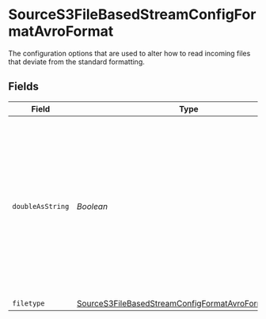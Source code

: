 # SourceS3FileBasedStreamConfigFormatAvroFormat

The configuration options that are used to alter how to read incoming files that deviate from the standard formatting.


## Fields

| Field                                                                                                                                                                                                    | Type                                                                                                                                                                                                     | Required                                                                                                                                                                                                 | Description                                                                                                                                                                                              |
| -------------------------------------------------------------------------------------------------------------------------------------------------------------------------------------------------------- | -------------------------------------------------------------------------------------------------------------------------------------------------------------------------------------------------------- | -------------------------------------------------------------------------------------------------------------------------------------------------------------------------------------------------------- | -------------------------------------------------------------------------------------------------------------------------------------------------------------------------------------------------------- |
| `doubleAsString`                                                                                                                                                                                         | *Boolean*                                                                                                                                                                                                | :heavy_minus_sign:                                                                                                                                                                                       | Whether to convert double fields to strings. This is recommended if you have decimal numbers with a high degree of precision because there can be a loss precision when handling floating point numbers. |
| `filetype`                                                                                                                                                                                               | [SourceS3FileBasedStreamConfigFormatAvroFormatFiletype](../../models/shared/SourceS3FileBasedStreamConfigFormatAvroFormatFiletype.md)                                                                    | :heavy_minus_sign:                                                                                                                                                                                       | N/A                                                                                                                                                                                                      |